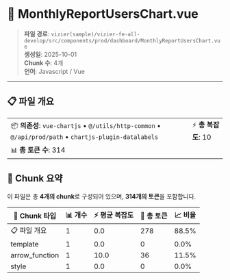 # 📄 MonthlyReportUsersChart.vue

> **파일 경로**: `vizier(sample)/vizier-fe-all-develop/src/components/prod/dashboard/MonthlyReportUsersChart.vue`  
> **생성일**: 2025-10-01  
> **Chunk 수**: 4개  
> **언어**: Javascript / Vue
---





## 📋 파일 개요

| | |
|--|--|
| 📦 **의존성**: `vue-chartjs` • `@/utils/http-common` • `@/api/prod/path` • `chartjs-plugin-datalabels` | ⚡ **총 복잡도**: 10 |
| 📊 **총 토큰 수**: 314 |  |






## 🧩 Chunk 요약

이 파일은 총 **4개의 chunk**로 구성되어 있으며, **314개의 토큰**을 포함합니다.

| 🧩 Chunk 타입 | 📊 개수 | ⚡ 평균 복잡도 | 📝 총 토큰 | 📈 비율 |
|---------------|--------|-------------|----------|--------|
| 📋 파일 개요 | 1 | 0.0 | 278 | 88.5% |
| template | 1 | 0.0 | 0 | 0.0% |
| arrow_function | 1 | 10.0 | 36 | 11.5% |
| style | 1 | 0.0 | 0 | 0.0% |

